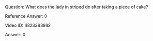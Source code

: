 Question: What does the lady in striped do after taking a piece of cake?

Reference Answer: 0

Video ID: 4823383982

Answer: 0

